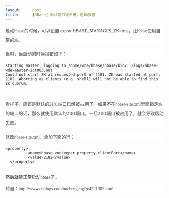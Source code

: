 ```yaml
---
layout:     post
title:      [HBase]-默认端口被占用，启动报错
---
```

<div id="article_content" class="article_content clearfix csdn-tracking-statistics" data-pid="blog" data-mod="popu_307" data-dsm="post">
								            <link rel="stylesheet" href="https://csdnimg.cn/release/phoenix/template/css/ck_htmledit_views-f76675cdea.css">
						<div class="htmledit_views" id="content_views">
                
<p style="font-family:'Microsoft YaHei';font-size:14px;color:rgb(63,63,63);line-height:30px;text-align:left;background-color:rgb(255,255,255);">
启动hbase的时候，可以设置 export HBASE_MANAGES_ZK=true，让hbase使用自带的zk。</p>
<p style="font-family:'Microsoft YaHei';font-size:14px;color:rgb(63,63,63);line-height:30px;text-align:left;background-color:rgb(255,255,255);">
当时，当启动的时候报错如下：</p>
<p style="font-family:'Microsoft YaHei';font-size:14px;color:rgb(63,63,63);line-height:30px;text-align:left;background-color:rgb(255,255,255);">
</p><pre><code class="language-plain">starting master, logging to /home/wde/hbase/hbase/bin/../logs/hbase-wde-master-ict003.out
Could not start ZK at requested port of 2181. ZK was started at port: 2182. Aborting as clients (e.g. shell) will not be able to find this ZK quorum.</code></pre><br><p style="font-family:'Microsoft YaHei';font-size:14px;color:rgb(63,63,63);line-height:30px;text-align:left;background-color:rgb(255,255,255);">
看样子，应该是默认的2181端口已经被占用了。如果不在hbase-site.xml里面指定zk的端口的话，那么就使用默认的2181端口。一旦2181端口被占用了，就会导致启动失败。</p>
<p style="font-family:'Microsoft YaHei';font-size:14px;color:rgb(63,63,63);line-height:30px;text-align:left;background-color:rgb(255,255,255);">
修改hbase-site.xml，添加下面的行：</p>
<pre><code class="language-html">&lt;property&gt;
          &lt;name&gt;hbase.zookeeper.property.clientPort&lt;/name&gt;
          &lt;value&gt;2182&lt;/value&gt;                                                                                                                                             
  &lt;/property&gt; </code></pre><br><span style="font-family:'Microsoft YaHei';font-size:14px;background-color:rgb(255,255,255);">然后就能正常启动hbase了。</span><br><p style="font-family:'Microsoft YaHei';font-size:14px;color:rgb(63,63,63);line-height:30px;text-align:left;background-color:rgb(255,255,255);">
转自：http://www.cnblogs.com/ouchengeng/p/4221305.html</p>
            </div>
                </div>